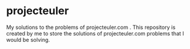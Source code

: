 # projecteuler
My solutions to the problems of projecteuler.com .
This repository is created by me to store the solutions of projecteuler.com problems that I would be solving.
